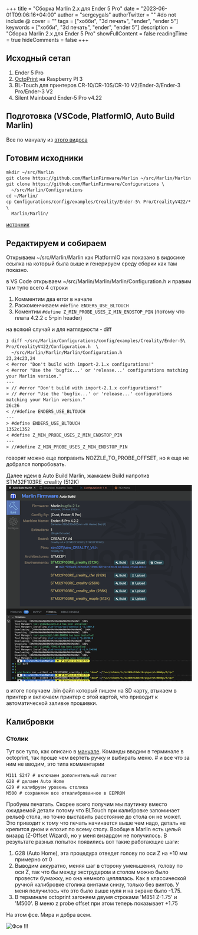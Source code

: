 +++
title = "Сборка Marlin 2.x для Ender 5 Pro"
date = "2023-06-01T09:06:16+04:00"
author = "sergeygals"
authorTwitter = "" #do not include @
cover = ""
tags = ["хобби", "3d печать", "ender", "ender 5"]
keywords = ["хобби", "3d печать", "ender", "ender 5"]
description = "Сборка Marlin 2.x для Ender 5 Pro"
showFullContent = false
readingTime = true
hideComments = false
+++
## Исходный сетап

1. Ender 5 Pro
2. [OctoPrint](https://octoprint.org/) на Raspberry PI 3
3. BL-Touch для принтеров CR-10/CR-10S/CR-10 V2/Ender-3/Ender-3 Pro/Ender-3 V2
4. Silent Mainboard Ender-5 Pro v4.22

## Подготовка (VSCode, PlatformIO, Auto Build Marlin)

Все по мануалу из [этого видоса](https://www.youtube.com/watch?v=_tnVl4X2p20)

## Готовим исходники

```
mkdir ~/src/Marlin
git clone https://github.com/MarlinFirmware/Marlin ~/src/Marlin/Marlin
git clone https://github.com/MarlinFirmware/Configurations \
  ~/src/Marlin/Configurations
cd ~/Marlin/
cp Configurations/config/examples/Creality/Ender-5\ Pro/CrealityV422/*  \
  Marlin/Marlin/
```

[источник](https://lodge.glasgownet.com/2021/08/17/compiling-marlin-firmware-for-the-ender-5-pro-v4-2-2-board-with-bltouch/)

## Редактируем и собираем

Открываем ~/src/Marlin/Marlin как PlatformIO как показано в видосике ссылка на который была выше и генерируем среду сборки как там показно.

в VS Code открываем ~/src/Marlin/Marlin/Marlin/Configuration.h и правим там тупо всего 4 строки

1. Комментим два error в начале
2. Раcкоменчиваем `#define ENDER5_USE_BLTOUCH`
3. Коментим `#define Z_MIN_PROBE_USES_Z_MIN_ENDSTOP_PIN` (потому что плата 4.2.2 с 5-pin header)

на всякий случай и для наглядности - diff

```
❯ diff ~/src/Marlin/Configurations/config/examples/Creality/Ender-5\ Pro/CrealityV422/Configuration.h  \
  ~/src/Marlin/Marlin/Marlin/Configuration.h
23,24c23,24
< #error "Don't build with import-2.1.x configurations!"
< #error "Use the 'bugfix...' or 'release...' configurations matching your Marlin version."
---
> // #error "Don't build with import-2.1.x configurations!"
> // #error "Use the 'bugfix...' or 'release...' configurations matching your Marlin version."
26c26
< //#define ENDER5_USE_BLTOUCH
---
> #define ENDER5_USE_BLTOUCH
1352c1352
< #define Z_MIN_PROBE_USES_Z_MIN_ENDSTOP_PIN
---
> //#define Z_MIN_PROBE_USES_Z_MIN_ENDSTOP_PIN
```

говорят можно еще поправить NOZZLE_TO_PROBE_OFFSET, но я еще не добрался попробовать.

Далее идем в Auto Build Marlin, жамкаем Build напротив STM32F103RE_creality (512K)
![Выглядит примерно вот так](build-marlin.png)

в итоге получаем .bin файл который пишем на SD карту, втыкаем в принтер и включаем принтер с  этой картой, что приводит к автоматической заливке прошивки.

## Калибровки

### Столик

Тут все тупо, как описано в [мануале](https://marlinfw.org/docs/features/auto_bed_leveling.html#first-time-bed-leveling).
Команды вводим в терминале в octoprint, так проще чем вертеть ручку и выбирать меню. # и все что за ним не вводим, это типа комментарии

```
M111 S247 # включаем дополнительный логинг
G28 # делаем Auto Home
G29 # калибруем уровень столика
M500 # сохраняем все откалиброванное в EEPROM
```

Пробуем печатать. Скорее всего получим мы паутинку вместо ожидаемой детали потому что BLTouch при калибровке запоминает рельеф стола, но точно выставить расстояние до стола он не может. Это приводит к тому что печать начинается выше чем надо, деталь не крепится дном и елозит по всему столу. Вообще в Marlin есть целый визард (Z-Offset Wizard), но у меня визардом не получилось. В результате разных попыток появились вот такие работающие шаги:

1. G28 (Auto Home), эта процедура отведет голову по оси Z на +10 мм примерно от 0
2. Выводим аккуратно, меняя шаг в сторону уменьшения, голову по оси Z, так что бы между экструдером и столом можно было провести бумажку, но она немного цеплялась. Как в классической ручной калибровке столика винтами снизу, только без винтов. У меня получилось что это было выше нуля и на экране было -1.75.
3. В терминале octoprint загоняем двумя строками 'M851 Z-1.75' и 'M500'. В меню z probe offset при этом теперь показывает +1.75

На этом фсе. Мира и добра всем.

![Фсe !!!](drink.png)
